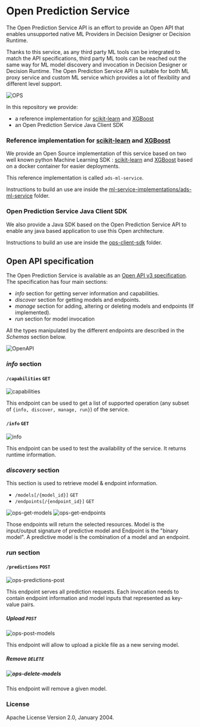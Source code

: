 # Open Prediction Service

The Open Prediction Service API is an effort to provide an Open API that enables unsupported native ML Providers in Decision Designer or Decision Runtime.

Thanks to this service, as any third party ML tools can be integrated to match the API specifications, third party ML tools can be reached out the same way for ML model discovery and invocation in Decision Designer or Decision Runtime.
The Open Prediction Service API is suitable for both ML proxy service and custom ML service which provides a lot of flexibility and different level support.

![OPS](doc/ops.png)

In this repository we provide:
- a reference implementation for [scikit-learn](https://scikit-learn.org/) and [XGBoost](https://xgboost.ai/)
- an Open Prediction Service Java Client SDK

### Reference implementation for [scikit-learn](https://scikit-learn.org/) and [XGBoost](https://xgboost.ai/)

We provide an Open Source implementation of this service based on two well known python Machine Learning SDK : [scikit-learn](https://scikit-learn.org/) and [XGBoost](https://xgboost.ai/) based on a docker container for easier deployments.

This reference implementation is called `ads-ml-service`.

Instructions to build an use are inside the [ml-service-implementations/ads-ml-service](ml-service-implementations/ads-ml-service/README.md) folder.

### Open Prediction Service Java Client SDK
We also provide a Java SDK based on the Open Prediction Service API to enable any java based application to use this Open architecture.

Instructions to build an use are inside the [ops-client-sdk](ops-client-sdk) folder.

## Open API specification

The Open Prediction Service is available as an [Open API v3 specification](open-prediction-service.yaml). The specification has four main sections:

- *info* section for getting server information and capabilities.
- *discover* section for getting models and endpoints.
- *manage* section for adding, altering or deleting models and endpoints (If implemented).
- *run* section for model invocation

All the types manipulated by the different endpoints are described in the *Schemas* section below.

<!---
Python tests based on *pytest* are provided to insure integration in Decision Designer or Decision Runtime.

``` bash
pytest api-tests/ --url <ENPOINT_URL>

# For example:
pytest api-tests/ --url http://localhost:8080/
```
-->

![OpenAPI](doc/OPS-OpenApi.png)

### *info* section

#### `/capabilities` `GET`

![capabilities](doc/ops-capabilities-get.png)

This endpoint can be used to get a list of supported operation 
(any subset of `{info, discover, manage, run}`) of the service.

#### `/info` `GET`

![info](doc/ops-info-get.png)

This endpoint can be used to test the availability of the service. 
It returns runtime information.

### *discovery* section

This section is used to retrieve model & endpoint information. 

* `/models[/{model_id}]` `GET`
* `/endpoints[/{endpoint_id}]` `GET`

![ops-get-models](doc/ops-models-get.png)
![ops-get-endpoints](doc/ops-endpoints-get.png)

Those endpoints will return the selected resources. Model is the
input/output signature of predictive model and Endpoint is the "binary model".
A predictive model is the combination of a model and an endpoint.

### *run* section

#### `/predictions` `POST`

![ops-predictions-post](doc/ops-predictions-post.png)

This endpoint serves all prediction requests. 
Each invocation needs to contain endpoint information and model inputs that represented as key-value pairs.

##### Upload `POST`

![ops-post-models](doc/ops-post-models.jpg)

This endpoint will allow to upload a pickle file as a new serving model.

##### Remove `DELETE`

##### ![ops-delete-models](doc/ops-delete-models.jpg)

This endpoint will remove a given model.

### License
Apache License Version 2.0, January 2004.